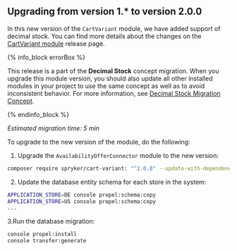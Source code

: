

## Upgrading from version 1.* to version 2.0.0

In this new version of the `CartVariant` module, we have added support of decimal stock. You can find more details about the changes on the [CartVariant module](https://github.com/spryker/cart-variant/releases) release page.

{% info_block errorBox %}

This release is a part of the **Decimal Stock** concept migration. When you upgrade this module version, you should also update all other installed modules in your project to use the same concept as well as to avoid inconsistent behavior. For more information, see [Decimal Stock Migration Concept](/docs/scos/dev/migration-concepts/decimal-stock-migration-concept.html).

{% endinfo_block %}

*Estimated migration time: 5 min*

To upgrade to the new version of the module, do the following:

1. Upgrade the `AvailabilityOfferConnector` module to the new version:

```bash
composer require spryker/cart-variant: "^2.0.0" --update-with-dependencies
```

2. Update the database entity schema for each store in the system:

```bash
APPLICATION_STORE=DE console propel:schema:copy
APPLICATION_STORE=US console propel:schema:copy
...
```

3.Run the database migration:

```bash
console propel:install
console transfer:generate
```
